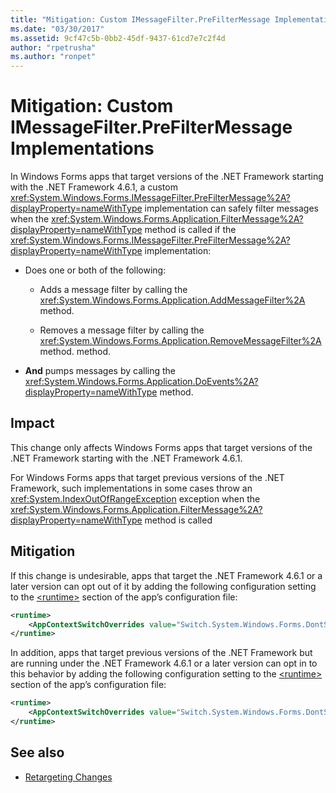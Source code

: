 ```yaml
---
title: "Mitigation: Custom IMessageFilter.PreFilterMessage Implementations"
ms.date: "03/30/2017"
ms.assetid: 9cf47c5b-0bb2-45df-9437-61cd7e7c2f4d
author: "rpetrusha"
ms.author: "ronpet"
---
```

# Mitigation: Custom IMessageFilter.PreFilterMessage Implementations

In Windows Forms apps that target versions of the .NET Framework starting with the .NET Framework 4.6.1, a custom <xref:System.Windows.Forms.IMessageFilter.PreFilterMessage%2A?displayProperty=nameWithType> implementation can safely filter messages when the <xref:System.Windows.Forms.Application.FilterMessage%2A?displayProperty=nameWithType> method is called if the <xref:System.Windows.Forms.IMessageFilter.PreFilterMessage%2A?displayProperty=nameWithType> implementation:

- Does one or both of the following:

  - Adds a message filter by calling the <xref:System.Windows.Forms.Application.AddMessageFilter%2A> method.

  - Removes a message filter by calling the <xref:System.Windows.Forms.Application.RemoveMessageFilter%2A> method. method.

- **And** pumps messages by calling the <xref:System.Windows.Forms.Application.DoEvents%2A?displayProperty=nameWithType> method.

## Impact

This change only affects Windows Forms apps that target versions of the .NET Framework starting with the .NET Framework 4.6.1.

For Windows Forms apps that target previous versions of the .NET Framework, such implementations in some cases throw an <xref:System.IndexOutOfRangeException> exception when the <xref:System.Windows.Forms.Application.FilterMessage%2A?displayProperty=nameWithType> method is called

## Mitigation

If this change is undesirable, apps that target the .NET Framework 4.6.1 or a later version can opt out of it by adding the following configuration setting to the [\<runtime>](../configure-apps/file-schema/runtime/runtime-element.md) section of the app’s configuration file:

```xml
<runtime>
    <AppContextSwitchOverrides value="Switch.System.Windows.Forms.DontSupportReentrantFilterMessage=true" />
</runtime>
```

In addition, apps that target previous versions of the .NET Framework but are running under the .NET Framework 4.6.1 or a later version can opt in to this behavior by adding the following configuration setting to the [\<runtime>](../configure-apps/file-schema/runtime/runtime-element.md) section of the app’s configuration file:

```xml
<runtime>
    <AppContextSwitchOverrides value="Switch.System.Windows.Forms.DontSupportReentrantFilterMessage=false" />
</runtime>
```

## See also

- [Retargeting Changes](retargeting-changes-in-the-net-framework-4-6-1.md)
